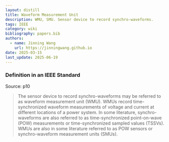 ```yaml
---
layout: distill
title: Waveform Measurement Unit
description: WMU, SMU. Sensor device to record synchro-waveforms.
tags: IEEE
category: wiki
bibliography: papers.bib
authors:
  - name: Jinning Wang
    url: https://jinningwang.github.io
date: 2025-03-15
last_update: 2025-06-19
---
```


### Definition in an IEEE Standard

Source: <d-cite key="ieee2024std1547"></d-cite> p10

> The sensor device to record synchro-waveforms may be referred to as waveform measurement unit (WMU). WMUs record time-synchronized waveform measurements of voltage and current at different locations of a power system. In some literature, synchro-waveforms are also referred to as time-synchronized point-on-wave (POW) measurements or time-synchronized sampled values (TSSVs). WMUs are also in some literature referred to as POW sensors or synchro-waveform measurement units (SMUs).
